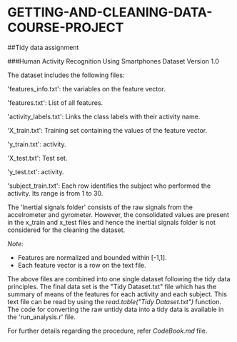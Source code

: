 # GETTING-AND-CLEANING-DATA-COURSE-PROJECT
##Tidy data assignment


###Human Activity Recognition Using Smartphones Dataset
Version 1.0


The dataset includes the following files:


'features_info.txt': the variables on the feature vector.

'features.txt': List of all features.

'activity_labels.txt': Links the class labels with their activity name.

'X_train.txt': Training set containing the values of the feature vector.

'y_train.txt':  activity.

'X_test.txt': Test set.

'y_test.txt': activity.

'subject_train.txt': Each row identifies the subject who performed the activity. Its range is from 1 to 30. 
 
The 'Inertial signals folder' consists of the raw signals from the accelrometer and gyrometer. However, the consolidated values are present in the x_train and x_test files and hence the inertial signals folder is not considered for the cleaning the dataset.


*Note:* 
- Features are normalized and bounded within [-1,1].
- Each feature vector is a row on the text file.


The above files are combined into one single dataset following the tidy data principles. The final data set is the "Tidy Dataset.txt" file which has the summary of means of the features for each activity and each subject. This text file can be read by using the *read.table("Tidy Dataset.txt")* function. The code for converting the raw untidy data into a tidy data is available in the 'run_analysis.r' file. 

For further details regarding the procedure, refer *CodeBook.md* file.

